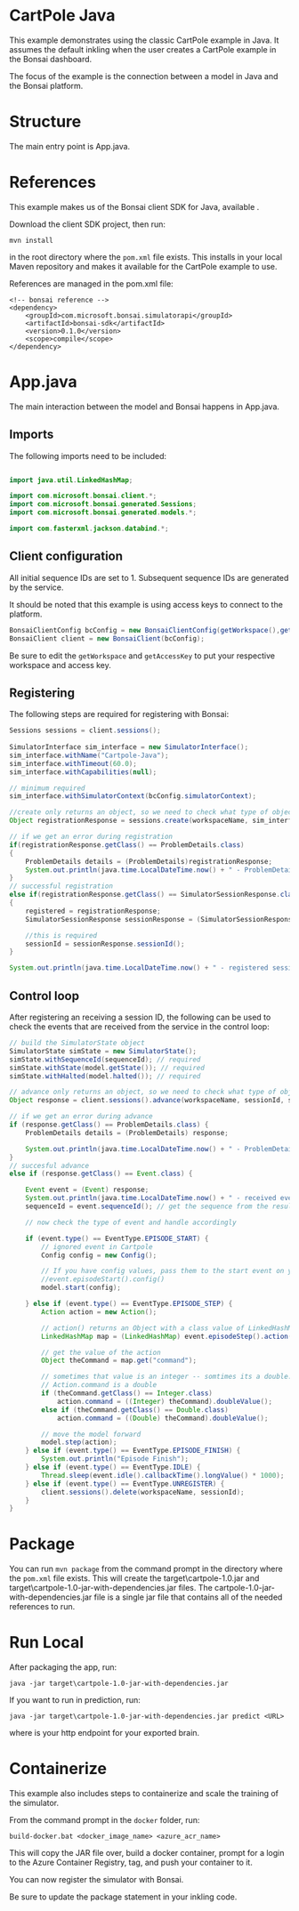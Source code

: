 # CartPole Java
This example demonstrates using the classic CartPole example in Java. It assumes the default inkling when the user creates a CartPole example in the Bonsai dashboard.

The focus of the example is the connection between a model in Java and the Bonsai platform. 


# Structure

The main entry point is App.java.

# References
This example makes us of the Bonsai client SDK for Java, available <here>.

Download the client SDK project, then run:

```
mvn install 
```

in the root directory where the `pom.xml` file exists. This installs in your local Maven repository and makes it available for the CartPole example to use.

References are managed in the pom.xml file:
```
<!-- bonsai reference -->
<dependency>
    <groupId>com.microsoft.bonsai.simulatorapi</groupId>
    <artifactId>bonsai-sdk</artifactId>
    <version>0.1.0</version>
    <scope>compile</scope>
</dependency>

```

# App.java 
The main interaction between the model and Bonsai happens in App.java.

## Imports

The following imports need to be included:

```java

import java.util.LinkedHashMap;

import com.microsoft.bonsai.client.*;
import com.microsoft.bonsai.generated.Sessions;
import com.microsoft.bonsai.generated.models.*;

import com.fasterxml.jackson.databind.*;
```

## Client configuration

All initial sequence IDs are set to 1. Subsequent sequence IDs are generated by the service.

It should be noted that this example is using access keys to connect to the platform.

```java
BonsaiClientConfig bcConfig = new BonsaiClientConfig(getWorkspace(),getAccessKey());
BonsaiClient client = new BonsaiClient(bcConfig);

```

Be sure to edit the `getWorkspace` and `getAccessKey` to put your respective workspace and access key. 

## Registering

The following steps are required for registering with Bonsai:

```java
Sessions sessions = client.sessions();
                
SimulatorInterface sim_interface = new SimulatorInterface();
sim_interface.withName("Cartpole-Java");
sim_interface.withTimeout(60.0);
sim_interface.withCapabilities(null);

// minimum required
sim_interface.withSimulatorContext(bcConfig.simulatorContext);

//create only returns an object, so we need to check what type of object
Object registrationResponse = sessions.create(workspaceName, sim_interface);

// if we get an error during registration
if(registrationResponse.getClass() == ProblemDetails.class)
{
    ProblemDetails details = (ProblemDetails)registrationResponse;
    System.out.println(java.time.LocalDateTime.now() + " - ProblemDetails - " +  details.title());
}
// successful registration
else if(registrationResponse.getClass() == SimulatorSessionResponse.class)
{
    registered = registrationResponse;
    SimulatorSessionResponse sessionResponse = (SimulatorSessionResponse)registrationResponse;

    //this is required
    sessionId = sessionResponse.sessionId();
}

System.out.println(java.time.LocalDateTime.now() + " - registered session " + sessionId);
```

## Control loop
After registering an receiving a session ID, the following can be used to check the events that are received from the service in the control loop:

```java
// build the SimulatorState object
SimulatorState simState = new SimulatorState();
simState.withSequenceId(sequenceId); // required
simState.withState(model.getState()); // required
simState.withHalted(model.halted()); // required

// advance only returns an object, so we need to check what type of object
Object response = client.sessions().advance(workspaceName, sessionId, simState);

// if we get an error during advance
if (response.getClass() == ProblemDetails.class) {
    ProblemDetails details = (ProblemDetails) response;

    System.out.println(java.time.LocalDateTime.now() + " - ProblemDetails - " + details.title());
}
// succesful advance
else if (response.getClass() == Event.class) {

    Event event = (Event) response;
    System.out.println(java.time.LocalDateTime.now() + " - received event: " + event.type());
    sequenceId = event.sequenceId(); // get the sequence from the result

    // now check the type of event and handle accordingly

    if (event.type() == EventType.EPISODE_START) {
        // ignored event in Cartpole
        Config config = new Config();

        // If you have config values, pass them to the start event on your model:
        //event.episodeStart().config()
        model.start(config);

    } else if (event.type() == EventType.EPISODE_STEP) {
        Action action = new Action();

        // action() returns an Object with a class value of LinkedHashMap
        LinkedHashMap map = (LinkedHashMap) event.episodeStep().action();

        // get the value of the action
        Object theCommand = map.get("command");

        // sometimes that value is an integer -- somtimes its a double. in either case,
        // Action.command is a double
        if (theCommand.getClass() == Integer.class)
            action.command = ((Integer) theCommand).doubleValue();
        else if (theCommand.getClass() == Double.class)
            action.command = ((Double) theCommand).doubleValue();

        // move the model forward
        model.step(action);
    } else if (event.type() == EventType.EPISODE_FINISH) {
        System.out.println("Episode Finish");
    } else if (event.type() == EventType.IDLE) {
        Thread.sleep(event.idle().callbackTime().longValue() * 1000);
    } else if (event.type() == EventType.UNREGISTER) {
        client.sessions().delete(workspaceName, sessionId);
    }
}

```

# Package

You can run `mvn package` from the command prompt in the directory where the `pom.xml` file exists. This will create the target\cartpole-1.0.jar and target\cartpole-1.0-jar-with-dependencies.jar files. The cartpole-1.0-jar-with-dependencies.jar file is a single jar file that contains all of the needed references to run.

# Run Local

After packaging the app, run:

```
java -jar target\cartpole-1.0-jar-with-dependencies.jar
```

If you want to run in prediction, run:

```
java -jar target\cartpole-1.0-jar-with-dependencies.jar predict <URL>
```

where <URL> is your http endpoint for your exported brain.

# Containerize
This example also includes steps to containerize and scale the training of the simulator.

From the command prompt in the `docker` folder, run:

```
build-docker.bat <docker_image_name> <azure_acr_name>
```

This will copy the JAR file over, build a docker container, prompt for a login to the Azure Container Registry, tag, and push your container to it.

You can now register the simulator with Bonsai.

Be sure to update the package statement in your inkling code.